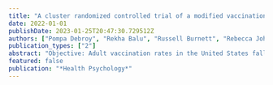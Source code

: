 ```yaml
---
title: "A cluster randomized controlled trial of a modified vaccination clinical reminder for primary care providers"
date: 2022-01-01
publishDate: 2023-01-25T20:47:30.729512Z
authors: ["Pompa Debroy", "Rekha Balu", "Russell Burnett", "Rebecca Johnson", "Heather Barry Kappes", "Joseph Michael Wallace", "Vincent C. Marconi"]
publication_types: ["2"]
abstract: "Objective: Adult vaccination rates in the United States fall short of national goals, and rates are particularly low for Black Americans. We tested a provider-focused vaccination uptake intervention: a modified electronic health record clinical reminder that bundled together three adult vaccination reminders, presented patient vaccination history, and included talking points for providers to address vaccine hesitancy.  Method: Primary care teams at the Atlanta Veterans Affairs Medical Center, who saw 28,941 patients during this period, were randomly assigned to receive either the modified clinical reminder (N = 44 teams) or the status quo (N = 40 teams).  Results: Uptake of influenza and other adult vaccinations was 1.6 percentage points higher in the intervention group, which was not statistically significant (confidence interval, CI [-1.3, 4.4], p = .28). The intervention had similar effects on Black and White patients and did not reduce the disparity in vaccination rates between these groups.  Conclusion: Provider-focused interventions are a promising way to address vaccine hesitancy, but they may need to be more intensive than a modified clinical reminder to have appreciable effects on vaccination uptake."
featured: false
publication: "*Health Psychology*"
---
```



